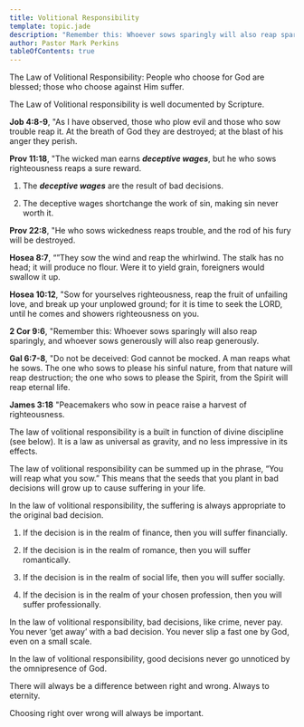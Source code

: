 ```yaml
---
title: Volitional Responsibility
template: topic.jade
description: "Remember this: Whoever sows sparingly will also reap sparingly, and whoever sows generously will also reap generously."
author: Pastor Mark Perkins
tableOfContents: true
---
```


The Law of Volitional Responsibility: People who choose for God are
blessed; those who choose against Him suffer.

The Law of Volitional responsibility is well documented by Scripture.

**Job 4:8-9**, "As I have observed, those who plow evil and those who
sow trouble reap it. At the breath of God they are destroyed; at the
blast of his anger they perish.

**Prov 11:18**, "The wicked man earns ***deceptive wages***, but he who
sows righteousness reaps a sure reward.

1. The ***deceptive wages*** are the result of bad decisions.

2. The deceptive wages shortchange the work of sin, making sin never
worth it.

**Prov 22:8**, "He who sows wickedness reaps trouble, and the rod of his
fury will be destroyed.

**Hosea 8:7**, “”They sow the wind and reap the whirlwind. The stalk has
no head; it will produce no flour. Were it to yield grain, foreigners
would swallow it up.

**Hosea 10:12**, "Sow for yourselves righteousness, reap the fruit of
unfailing love, and break up your unplowed ground; for it is time to
seek the LORD, until he comes and showers righteousness on you.

**2 Cor 9:6**, "Remember this: Whoever sows sparingly will also reap
sparingly, and whoever sows generously will also reap generously.

**Gal 6:7-8**, "Do not be deceived: God cannot be mocked. A man reaps
what he sows. The one who sows to please his sinful nature, from that
nature will reap destruction; the one who sows to please the Spirit,
from the Spirit will reap eternal life.

**James 3:18** "Peacemakers who sow in peace raise a harvest of
righteousness.

The law of volitional responsibility is a built in function of divine
discipline (see below). It is a law as universal as gravity, and no less
impressive in its effects.

The law of volitional responsibility can be summed up in the phrase,
“You will reap what you sow.” This means that the seeds that you plant
in bad decisions will grow up to cause suffering in your life.

In the law of volitional responsibility, the suffering is always
appropriate to the original bad decision.

1.  If the decision is in the realm of finance, then you will suffer
    financially.

2.  If the decision is in the realm of romance, then you will suffer
    romantically.

3.  If the decision is in the realm of social life, then you will suffer
    socially.

4.  If the decision is in the realm of your chosen profession, then you
    will suffer professionally.

In the law of volitional responsibility, bad decisions, like crime,
never pay. You never ‘get away’ with a bad decision. You never slip a
fast one by God, even on a small scale.

In the law of volitional responsibility, good decisions never go
unnoticed by the omnipresence of God.

There will always be a difference between right and wrong. Always to
eternity.

Choosing right over wrong will always be important.

